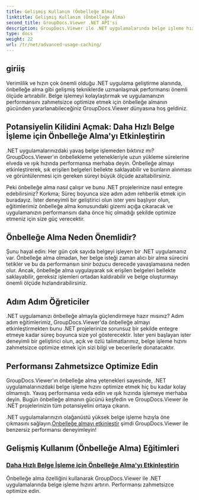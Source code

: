 ```yaml
---
title: Gelişmiş Kullanım (Önbelleğe Alma)
linktitle: Gelişmiş Kullanım (Önbelleğe Alma)
second_title: GroupDocs.Viewer .NET API'si
description: GroupDocs.Viewer ile .NET uygulamalarında belge işleme hızını optimize etmeye yönelik gelişmiş teknikleri keşfedin. Daha hızlı performans için önbelleğe almayı nasıl etkinleştireceğinizi şimdi öğrenin!
type: docs
weight: 22
url: /tr/net/advanced-usage-caching/
---
```


## giriiş

Verimlilik ve hızın çok önemli olduğu .NET uygulama geliştirme alanında, önbelleğe alma gibi gelişmiş tekniklerde uzmanlaşmak performansı önemli ölçüde artırabilir. Belge işlemeyi kolaylaştırmak ve uygulamanızın performansını zahmetsizce optimize etmek için önbelleğe almanın gücünden yararlanabileceğiniz GroupDocs.Viewer dünyasına hoş geldiniz.

## Potansiyelin Kilidini Açmak: Daha Hızlı Belge İşleme için Önbelleğe Alma'yı Etkinleştirin

.NET uygulamalarınızdaki yavaş belge işlemeden bıktınız mı? GroupDocs.Viewer'ın önbellekleme yetenekleriyle uzun yükleme sürelerine elveda ve ışık hızında performansa merhaba deyin. Önbelleğe almayı etkinleştirerek, sık erişilen belgeleri bellekte saklayabilir ve bunların alınması ve görüntülenmesi için gereken süreyi büyük ölçüde azaltabilirsiniz.

Peki önbelleğe alma nasıl çalışır ve bunu .NET projelerinize nasıl entegre edebilirsiniz? Korkma; Süreç boyunca size adım adım rehberlik etmek için buradayız. İster deneyimli bir geliştirici olun ister yeni başlıyor olun, eğitimlerimiz önbelleğe alma konusundaki gizemi açığa çıkaracak ve uygulamanızın performansını daha önce hiç olmadığı şekilde optimize etmeniz için size güç verecektir.

## Önbelleğe Alma Neden Önemlidir?

Şunu hayal edin: Her gün çok sayıda belgeyi işleyen bir .NET uygulamanız var. Önbelleğe alma olmadan, her belge isteği zaman alıcı bir alma sürecini tetikler ve bu da performansın sinir bozucu derecede yavaşlamasına neden olur. Ancak, önbelleğe alma uygulayarak sık erişilen belgeleri bellekte saklayabilir, gereksiz işlemleri ortadan kaldırabilir ve belge oluşturmayı önemli ölçüde hızlandırabilirsiniz.

## Adım Adım Öğreticiler

.NET uygulamanızı önbelleğe almayla güçlendirmeye hazır mısınız? Adım adım eğitimlerimiz, GroupDocs.Viewer'da önbelleğe almayı etkinleştirmekten bunu .NET projelerinize sorunsuz bir şekilde entegre etmeye kadar süreç boyunca size yol gösterecektir. İster yeni başlayan ister deneyimli bir geliştirici olun, açık ve özlü talimatlarımız, belge işleme hızını zahmetsizce optimize etmek için sizi bilgi ve becerilerle donatacaktır.

## Performansı Zahmetsizce Optimize Edin

GroupDocs.Viewer'ın önbelleğe alma yetenekleri sayesinde, .NET uygulamalarınızdaki belge işleme hızını optimize etmek hiç bu kadar kolay olmamıştı. Yavaş performansa veda edin ve ışık hızında işlemeye merhaba deyin. Bugün önbelleğe almanın gücünü keşfedin ve GroupDocs.Viewer ile .NET projelerinizin tüm potansiyelini ortaya çıkarın.

 .NET uygulamalarınızın olağanüstü yüksek belge işleme hızıyla öne çıkmasını sağlayın.[Önbelleğe almayı etkinleştir](./enable-caching/) şimdi GroupDocs.Viewer ile benzersiz performansı deneyimleyin!

## Gelişmiş Kullanım (Önbelleğe Alma) Eğitimleri
### [Daha Hızlı Belge İşleme için Önbelleğe Alma'yı Etkinleştirin](./enable-caching/)
Önbelleğe alma özelliğini kullanarak GroupDocs.Viewer ile .NET uygulamalarında belge işleme hızını artırın. Performansı zahmetsizce optimize edin.